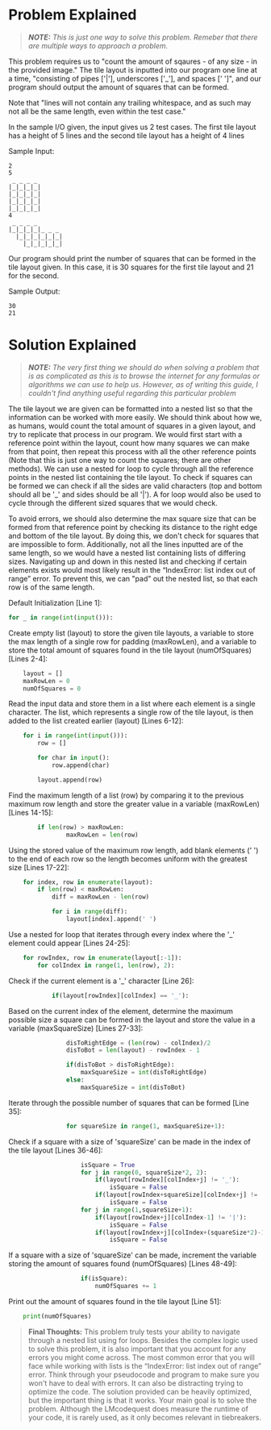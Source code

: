 # Problem Explained

>***NOTE:*** *This is just one way to solve this problem. Remeber that there are multiple ways to approach a problem.*

This problem requires us to "count the amount of sqaures - of any size - in the provided image." The tile layout is inputted into our program one line at a time, "consisting of pipes ['|'], underscores ['_'], and spaces [' ']", and our program should output the amount of squares that can be formed.

Note that "lines will not contain any trailing whitespace, and as such may not all be the same length, even within the test case."

In the sample I/O given, the input gives us 2 test cases. The first tile layout has a height of 5 lines and the second tile layout has a height of 4 lines

Sample Input:

```
2
5
 _ _ _ _
|_|_|_|_|
|_|_|_|_|
|_|_|_|_|
|_|_|_|_|
4
 _ _ _ _
|_|_|_|_|_ _ _
  |_|_|_|_|_|_|
    |_|_|_|_|_|
```

Our program should print the number of squares that can be formed in the tile layout given. In this case, it is 30 squares for the first tile layout and 21 for the second.

Sample Output:

```
30
21
```

# Solution Explained

>***NOTE:*** *The very first thing we should do when solving a problem that is as complicated as this is to browse the internet for any formulas or algorithms we can use to help us. However, as of writing this guide, I couldn't find anything useful regarding this particular problem* 

The tile layout we are given can be formatted into a nested list so that the information can be worked with more easily. We should think about how we, as humans, would count the total amount of squares in a given layout, and try to replicate that process in our program. We would first start with a reference point within the layout, count how many squares we can make from that point, then repeat this process with all the other reference points (Note that this is just one way to count the squares; there are other methods). We can use a nested for loop to cycle through all the reference points in the nested list containing the tile layout. To check if squares can be formed we can check if all the sides are valid characters (top and bottom should all be '_' and sides should be all '|'). A for loop would also be used to cycle through the different sized squares that we would check. 

To avoid errors, we should also determine the max square size that can be formed from that reference point by checking its distance to the right edge and bottom of the tile layout. By doing this, we don't check for squares that are impossible to form. Additionally, not all the lines inputted are of the same length, so we would have a nested list containing lists of differing sizes. Navigating up and down in this nested list and checking if certain elements exists would most likely result in the “IndexError: list index out of range” error. To prevent this, we can "pad" out the nested list, so that each row is of the same length.

Default Initialization [Line 1]:

```py
for _ in range(int(input())):
```

Create empty list (layout) to store the given tile layouts, a variable to store the max length of a single row for padding (maxRowLen), and a variable to store the total amount of squares found in the tile layout (numOfSquares)[Lines 2-4]:

```py
    layout = []
    maxRowLen = 0
    numOfSquares = 0
```

Read the input data and store them in a list where each element is a single character. The list, which represents a single row of the tile layout, is then added to the list created earlier (layout) [Lines 6-12]:

```py
    for i in range(int(input())):
        row = []

        for char in input():
            row.append(char)

        layout.append(row)
```

Find the maximum length of a list (row) by comparing it to the previous maximum row length and store the greater value in a variable (maxRowLen) [Lines 14-15]:

```py
        if len(row) > maxRowLen:
                maxRowLen = len(row)
```

Using the stored value of the maximum row length, add blank elements (' ') to the end of each row so the length becomes uniform with the greatest size [Lines 17-22]:

```py
    for index, row in enumerate(layout):
        if len(row) < maxRowLen:
            diff = maxRowLen - len(row)

            for i in range(diff):
                layout[index].append(' ')
```

Use a nested for loop that iterates through every index where the '_' element could appear [Lines 24-25]:

```py
    for rowIndex, row in enumerate(layout[:-1]):
        for colIndex in range(1, len(row), 2):
```

Check if the current element is a '_' character [Line 26]:

```py
            if(layout[rowIndex][colIndex] == '_'):
```

Based on the current index of the element, determine the maximum possible size a square can be formed in the layout and store the value in a variable (maxSquareSize) [Lines 27-33]:

```py
                disToRightEdge = (len(row) - colIndex)/2
                disToBot = len(layout) - rowIndex - 1

                if(disToBot > disToRightEdge):
                    maxSquareSize = int(disToRightEdge)
                else:
                    maxSquareSize = int(disToBot)
```

Iterate through the possible number of squares that can be formed [Line 35]:

```py
                for squareSize in range(1, maxSquareSize+1):
```

Check if a square with a size of 'squareSize' can be made in the index of the tile layout [Lines 36-46]:

```py
                    isSquare = True
                    for j in range(0, squareSize*2, 2):
                        if(layout[rowIndex][colIndex+j] != '_'):
                            isSquare = False
                        if(layout[rowIndex+squareSize][colIndex+j] != '_'):
                            isSquare = False   
                    for j in range(1,squareSize+1):
                        if(layout[rowIndex+j][colIndex-1] != '|'):
                            isSquare = False
                        if(layout[rowIndex+j][colIndex+(squareSize*2)-1] != '|'):
                            isSquare = False
```

If a square with a size of 'squareSize' can be made, increment the variable storing the amount of squares found (numOfSquares) [Lines 48-49]:

```py
                    if(isSquare):
                        numOfSquares += 1
```

Print out the amount of squares found in the tile layout [Line 51]:

```py
    print(numOfSquares)
```

> **Final Thoughts:** This problem truly tests your ability to navigate through a nested list using for loops. Besides the complex logic used to solve this problem, it is also important that you account for any errors you might come across. The most common error that you will face while working with lists is the “IndexError: list index out of range” error. Think through your pseudocode and program to make sure you won't have to deal with errors. It can also be distracting trying to optimize the code. The solution provided can be heavily optimized, but the important thing is that it works. Your main goal is to solve the problem. Although the LMcodequest does measure the runtime of your code, it is rarely used, as it only becomes relevant in tiebreakers.